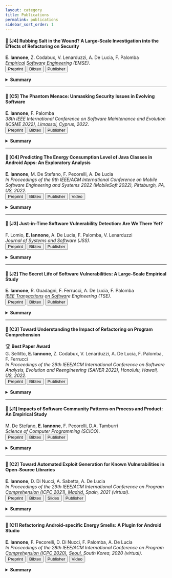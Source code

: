 ```yaml
---
layout: category
title: Publications
permalink: publications
sidebar_sort_order: 1
---
```


<a name="j4"></a>

#### :page_with_curl: [J4] Rubbing Salt in the Wound? A Large-Scale Investigation into the Effects of Refactoring on Security
**E. Iannone**, Z. Codabux, V. Lenarduzzi, A. De Lucia, F. Palomba  
*Empirical Software Engineering (EMSE)*.  
<button type="button" onclick="location.href='download/papers/j4.pdf'">Preprint</button>
<button type="button" onclick="location.href='download/papers/j4.bib'">Bibtex</button>
<button type="button" onclick="location.href='https://link.springer.com/article/10.1007/s10664-023-10287-x'">Publisher <i class="fa fa-external-link"></i></button>

<details>
  <summary><b>Summary</b></summary>
  <p align="justify"><b>Context:</b> Refactoring is widely adopted activity but it can lead to regressions, such as bugs.</p>
  <p align="justify"><b>Problem:</b> There is lack of empirical knowledge about the relation between refactoring and security.</p>
  <p align="justify"><b>Method:</b> We present a large-scale empirical study into the effects of 14 refactoring types on the security profile of 39 open-source applications. We measure the security using source code metrics, security technical debt, and the presence of known vulnerabilities.</p>
  <p align="justify"><b>Results:</b> In general, refactoring has a limited connection to security, but there are some exceptions. Inline Method and Extract Interface refactorings improve some security aspects connected to encapsulating security-critical code components; Extract Superclass and Pull Up Attribute are commonly found in commits violating specific security best practices for writing secure code. Extract Superclass and Extract & Move Method occur more often in vulnerability-contributing commits.</p>
</details>

<hr>

<a name="c5"></a>

#### :page_with_curl: [C5] The Phantom Menace: Unmasking Security Issues in Evolving Software
**E. Iannone**, F. Palomba  
*38th IEEE International Conference on Software Maintenance and Evolution (ICSME 2022), Limassol, Cyprus, 2022*.  
<button type="button" onclick="location.href='download/papers/c5.pdf'">Preprint</button>
<button type="button" onclick="location.href='download/papers/c5.bib'">Bibtex</button>
<button type="button" onclick="location.href='https://ieeexplore.ieee.org/document/9978223'">Publisher <i class="fa fa-external-link"></i></button>

<details>
  <summary><b>Summary</b></summary>
  <p align="justify">Several automated and not-automated solutions have been developed that support developers in identifying and assessing security issues.</p>
  <p align="justify">However, most solutions were not meant to cooperate synergically or continuously run in the context of evolving software, i.e., software subject to frequent maintenance and evolution activities.</p>
  <p align="justify">My Ph.D. aims to fill this gap by investigating how vulnerabilities affect evolving software projects and by proposing novel solutions to improve and simplify the security verification and validation (V&V) process.</p>
</details>

<hr>

<a name="c4"></a>

#### :page_with_curl: [C4] Predicting The Energy Consumption Level of Java Classes in Android Apps: An Exploratory Analysis
**E. Iannone**, M. De Stefano, F. Pecorelli, A. De Lucia  
*In Proceedings of the 9th IEEE/ACM International Conference on Mobile Software Engineering and Systems 2022 (MobileSoft 2022), Pittsburgh, PA, US, 2022*.  
<button type="button" onclick="location.href='download/papers/c4.pdf'">Preprint</button>
<button type="button" onclick="location.href='download/cites/c4.bib'">Bibtex</button>
<button type="button" onclick="location.href='https://ieeexplore.ieee.org/document/9797329'">Publisher <i class="fa fa-external-link"></i></button>
<button type="button" onclick="location.href='https://www.youtube.com/watch?v=DIv471PKrTQ'">Video <i class="fa fa-external-link"></i></button>

<details>
  <summary><b>Summary</b></summary>
  <p align="justify">Mobile applications usage has considerably increased since the last decade. One of the most influencing factors for user experience is battery consumption, which should have the minimum possible impact on the battery.</p>
  <p align="justify">The current body of knowledge on energy consumption measurement only reports approaches relying on complex instrumentation or stressing the application with many test scenarios, thus making it hard to measure energy consumption.</p>
  <p align="justify">In this work, we explore the performance of machine learning to predict the energy consumption level of Java classes in Android apps, leveraging only on a set of structural properties extracted via source code analysis.
  The preliminary results show poor performance likely caused by (1) an insufficient amount of training data, (2) a limited feature set, and (3) an inappropriate way to label the dependent variable. The paper concludes by presenting the limitations of the experimented models and the possible strategies to address them.</p>
</details>

<hr>

<a name="j3"></a>

#### :page_with_curl: [J3] Just-in-Time Software Vulnerability Detection: Are We There Yet?
F. Lomio, **E. Iannone**, A. De Lucia, F. Palomba, V. Lenarduzzi  
*Journal of Systems and Software (JSS)*.  
<button type="button" onclick="location.href='download/papers/j3.pdf'">Preprint</button>
<button type="button" onclick="location.href='download/cites/j3.bib'">Bibtex</button>
<button type="button" onclick="location.href='https://www.sciencedirect.com/science/article/pii/S0164121222000437'">Publisher <i class="fa fa-external-link"></i></button>

<details>
  <summary><b>Summary</b></summary>
  <p align="justify">Software vulnerabilities are weaknesses in source code that might be exploited to cause harm or loss. Previous work has proposed several machine learning approaches to detect them.
  While most of these techniques work at release-level, researchers have shown that a commit-level identification of source code issues might better fit the developer’s needs.</p>
  <p align="justify">We perform an empirical study where we consider nine projects accounting for 8,991 commits and experiment with eight machine learners using process, product, and textual metrics.</p>
  <p align="justify">We point out three main findings: (1) basic machine learners rarely perform well; (2) ensemble learning algorithms based on boosting can substantially improve the performance; and (3) the combination of more metrics does not necessarily improve the performance.
  Further research should focus on the introduction of smart approaches for feature selection and training strategies.</p>
</details>

<hr>

<a name="j2"></a>

#### :page_with_curl: [J2] The Secret Life of Software Vulnerabilities: A Large-Scale Empirical Study
**E. Iannone**, R. Guadagni, F. Ferrucci, A. De Lucia, F. Palomba  
*IEEE Transactions on Software Engineering (TSE)*.  
<button type="button" onclick="location.href='download/papers/j2.pdf'">Preprint</button>
<button type="button" onclick="location.href='download/cites/j2.bib'">Bibtex</button>
<button type="button" onclick="location.href='https://ieeexplore.ieee.org/document/9672730'">Publisher <i class="fa fa-external-link"></i></button>

<details>
  <summary><b>Summary</b></summary>
  <p align="justify">Software vulnerabilities are weaknesses in source code that can be potentially exploited to cause loss or harm. While researchers have been devising a number of methods to deal with vulnerabilities, there is still a noticeable lack of knowledge on their software engineering life cycle, for example how vulnerabilities are introduced and removed by developers.</p>
  <p align="justify">In this paper we consider 3,663 vulnerabilities with public patches from the National Vulnerability Database and define an eight-step process involving both automated parts and manual analyses.</p>
  <p align="justify">The investigated vulnerabilities can be classified in 144 categories, take on average at least 4 contributing commits before being introduced, and half of them remain unfixed for at least more than one year.
  Most of the contributions are done by developers with high workload, often when doing maintenance activities, and removed mostly with the addition of new source code aiming at implementing further checks on inputs.</p>
</details>

<hr>

<a name="c3"></a>

#### :page_with_curl: [C3] Toward Understanding the Impact of Refactoring on Program Comprehension
:trophy: **Best Paper Award**  
G. Sellitto, **E. Iannone**, Z. Codabux, V. Lenarduzzi, A. De Lucia, F. Palomba, F. Ferrucci  
*In Proceedings of the 29th IEEE/ACM International Conference on Software Analysis, Evolution and Reengineering (SANER 2022), Honolulu, Hawaii, US, 2022*.  
<button type="button" onclick="location.href='download/papers/c3.pdf'">Preprint</button>
<button type="button" onclick="location.href='download/cites/c3.bib'">Bibtex</button>
<button type="button" onclick="location.href='https://ieeexplore.ieee.org/document/9825885'">Publisher <i class="fa fa-external-link"></i></button>

<details>
  <summary><b>Summary</b></summary>
  <p align="justify">Software refactoring is the activity associated with developers changing the internal structure of source code without modifying its external behavior. The literature argues that refactoring might have beneficial and harmful implications.</p>
  <p align="justify">This paper continues the narrative on the effects of refactoring by exploring the dimension of program comprehension, namely the property that describes how easy it is for developers to understand source code.</p>
  <p align="justify">First, we mine refactoring data and, for each commit involving a refactoring, we compute (i) the amount and type(s) of refactoring actions performed and (ii) eight state-of-the-art program comprehension metrics. Afterwards, we build statistical models relating the various refactoring operations to readability metrics.
  The key results are that refactoring has a notable impact on most of the readability metrics considered.</p>
</details>

<hr>

<a name="j1"></a>

#### :page_with_curl: [J1] Impacts of Software Community Patterns on Process and Product: An Empirical Study
M. De Stefano, **E. Iannone**, F. Pecorelli, D.A. Tamburri  
*Science of Computer Programming (SCICO)*.  
<button type="button" onclick="location.href='download/papers/j1.pdf'">Preprint</button>
<button type="button" onclick="location.href='download/cites/j1.bib'">Bibtex</button>
<button type="button" onclick="location.href='https://www.sciencedirect.com/science/article/abs/pii/S0167642321001246'">Publisher <i class="fa fa-external-link"></i></button>

<details>
  <summary><b>Summary</b></summary>
  <p align="justify">Software engineering projects are now more than ever a community effort. Researchers have shown that their success not only depends on source code quality, but also on other aspects like the balance of power distance, culture, and global engineering practices, and more.</p>
  <p align="justify">In this paper, we propose an exploratory study on the relation between community patterns and aspects related to the quality of software products and processes by mining open-source software repositories.</p>
  <p align="justify">Our findings show that different organizational patterns are connected to different forms of socio-technical problems; further on, they support two possible conclusions: (1) practitioners should put in place specific preventive actions aimed at avoiding the emergence of community smells and (2) such actions should be drawn according to the contextual conditions of the organization and the project.</p>
</details>

<hr>

<a name="c2"></a>

#### :page_with_curl: [C2] Toward Automated Exploit Generation for Known Vulnerabilities in Open-Source Libraries
**E. Iannone**, D. Di Nucci, A. Sabetta, A. De Lucia  
*In Proceedings of the 29th IEEE/ACM International Conference on Program Comprehension (ICPC 2021), Madrid, Spain, 2021 (virtual)*.  
<button type="button" onclick="location.href='download/papers/c2.pdf'">Preprint</button>
<button type="button" onclick="location.href='download/cites/c2.bib'">Bibtex</button>
<button type="button" onclick="location.href='download/slides/c2-slides.pdf'">Slides</button>
<button type="button" onclick="location.href='https://ieeexplore.ieee.org/document/9462983'">Publisher <i class="fa fa-external-link"></i></button>

<details>
  <summary><b>Summary</b></summary>
  <p align="justify">Modern software applications, including commercial ones, extensively use Open-Source Software (OSS) components, accounting for 90% of software products on the market. This has serious security implications, mainly because developers rely on non-updated versions of libraries affected by software vulnerabilities. </p>
  <p align="justify">In this work, we propose SIEGE, a novel automatic exploit generation approach based on genetic algorithms, which generates test cases that execute the methods in a library known to contain a vulnerability. These test cases are also useful for security researchers to better understand how the vulnerability could be exploited in practice.</p>
</details>

<hr>

<a name="c1"></a>

#### :page_with_curl: [C1] Refactoring Android-specific Energy Smells: A Plugin for Android Studio
**E. Iannone**, F. Pecorelli, D. Di Nucci, F. Palomba, A. De Lucia  
*In Proceedings of the 28th IEEE/ACM International Conference on Program Comprehension (ICPC 2020), Seoul, South Korea, 2020 (virtual)*.  
<button type="button" onclick="location.href='download/papers/c1.pdf'">Preprint</button>
<button type="button" onclick="location.href='download/cites/c1.bib'">Bibtex</button>
<button type="button" onclick="location.href='https://dl.acm.org/doi/10.1145/3387904.3389298'">Publisher <i class="fa fa-external-link"></i></button>
<button type="button" onclick="location.href='https://www.youtube.com/watch?v=iXFXpD5FqWA&t=141s'">Video <i class="fa fa-external-link"></i></button>

<details>
  <summary><b>Summary</b></summary>
  <p align="justify">Mobile applications are major means to perform daily actions, including social and emergency connectivity.</p>
  <p align="justify">However, their usability is threatened by energy consumption that may be impacted by code smells.</p>
  <p align="justify">In this paper, we extend and revise aDoctor, a tool that we previously implemented to identify energy-related smells.</p>
</details>

